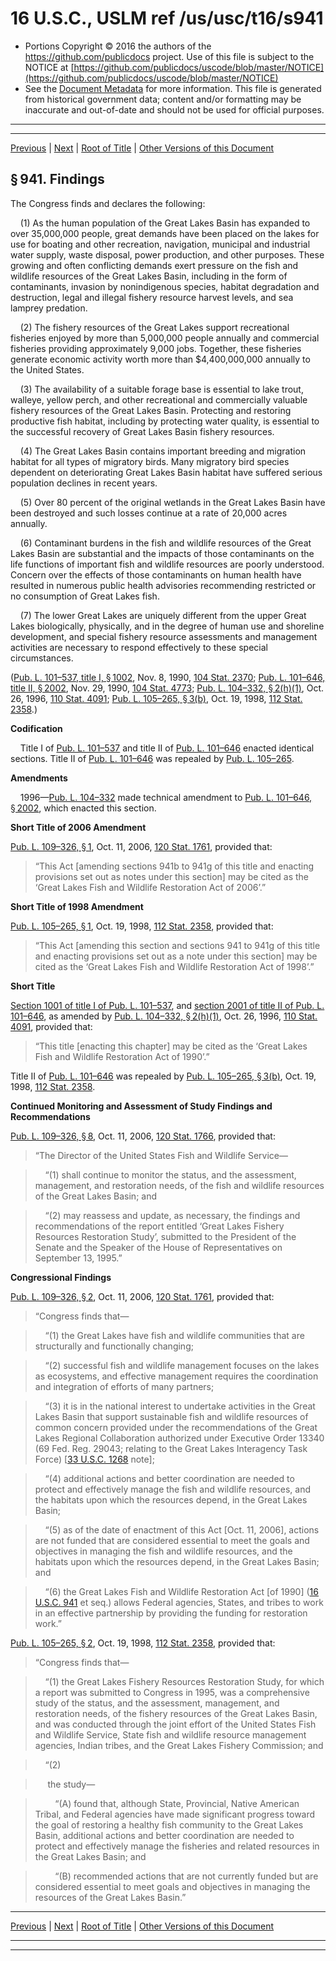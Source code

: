 ---
---

# 16 U.S.C., USLM ref /us/usc/t16/s941

* Portions Copyright © 2016 the authors of the https://github.com/publicdocs project.
  Use of this file is subject to the NOTICE at [https://github.com/publicdocs/uscode/blob/master/NOTICE](https://github.com/publicdocs/uscode/blob/master/NOTICE)
* See the [Document Metadata](././../../../..//README.md) for more information.
  This file is generated from historical government data; content and/or formatting may be inaccurate and out-of-date and should not be used for official purposes.

----------
----------

[Previous](./../../../..//us/usc/t16/ch15B/m__us_usc_t16_ch15B.md) | [Next](./../../../..//us/usc/t16/ch15B/m__us_usc_t16_s941a.md) | [Root of Title](./../../../../) | [Other Versions of this Document](https://publicdocs.github.io/go/links?ns=uslm&ref=%2Fus%2Fusc%2Ft16%2Fs941)

## § 941. Findings

The Congress finds and declares the following:

    (1) As the human population of the Great Lakes Basin has expanded to over 35,000,000 people, great demands have been placed on the lakes for use for boating and other recreation, navigation, municipal and industrial water supply, waste disposal, power production, and other purposes. These growing and often conflicting demands exert pressure on the fish and wildlife resources of the Great Lakes Basin, including in the form of contaminants, invasion by nonindigenous species, habitat degradation and destruction, legal and illegal fishery resource harvest levels, and sea lamprey predation.

    (2) The fishery resources of the Great Lakes support recreational fisheries enjoyed by more than 5,000,000 people annually and commercial fisheries providing approximately 9,000 jobs. Together, these fisheries generate economic activity worth more than $4,400,000,000 annually to the United States.

    (3) The availability of a suitable forage base is essential to lake trout, walleye, yellow perch, and other recreational and commercially valuable fishery resources of the Great Lakes Basin. Protecting and restoring productive fish habitat, including by protecting water quality, is essential to the successful recovery of Great Lakes Basin fishery resources.

    (4) The Great Lakes Basin contains important breeding and migration habitat for all types of migratory birds. Many migratory bird species dependent on deteriorating Great Lakes Basin habitat have suffered serious population declines in recent years.

    (5) Over 80 percent of the original wetlands in the Great Lakes Basin have been destroyed and such losses continue at a rate of 20,000 acres annually.

    (6) Contaminant burdens in the fish and wildlife resources of the Great Lakes Basin are substantial and the impacts of those contaminants on the life functions of important fish and wildlife resources are poorly understood. Concern over the effects of those contaminants on human health have resulted in numerous public health advisories recommending restricted or no consumption of Great Lakes fish.

    (7) The lower Great Lakes are uniquely different from the upper Great Lakes biologically, physically, and in the degree of human use and shoreline development, and special fishery resource assessments and management activities are necessary to respond effectively to these special circumstances.

([Pub. L. 101–537, title I, § 1002][/us/pl/101/537/s1002], Nov. 8, 1990, [104 Stat. 2370][/us/stat/104/2370]; [Pub. L. 101–646, title II, § 2002][/us/pl/101/646/s2002], Nov. 29, 1990, [104 Stat. 4773][/us/stat/104/4773]; [Pub. L. 104–332, § 2(h)(1)][/us/pl/104/332/s2/h/1], Oct. 26, 1996, [110 Stat. 4091][/us/stat/110/4091]; [Pub. L. 105–265, § 3(b)][/us/pl/105/265/s3/b], Oct. 19, 1998, [112 Stat. 2358][/us/stat/112/2358].)

 __Codification__ 

    Title I of [Pub. L. 101–537][/us/pl/101/537] and title II of [Pub. L. 101–646][/us/pl/101/646] enacted identical sections. Title II of [Pub. L. 101–646][/us/pl/101/646] was repealed by [Pub. L. 105–265][/us/pl/105/265].

 __Amendments__ 

    1996—[Pub. L. 104–332][/us/pl/104/332] made technical amendment to [Pub. L. 101–646, § 2002][/us/pl/101/646/s2002], which enacted this section.

 __Short Title of 2006 Amendment__ 

[Pub. L. 109–326, § 1][/us/pl/109/326/s1], Oct. 11, 2006, [120 Stat. 1761][/us/stat/120/1761], provided that: 

> “This Act \[amending sections 941b to 941g of this title and enacting provisions set out as notes under this section\] may be cited as the ‘Great Lakes Fish and Wildlife Restoration Act of 2006’.”

 __Short Title of 1998 Amendment__ 

[Pub. L. 105–265, § 1][/us/pl/105/265/s1], Oct. 19, 1998, [112 Stat. 2358][/us/stat/112/2358], provided that: 

> “This Act \[amending this section and sections 941 to 941g of this title and enacting provisions set out as a note under this section\] may be cited as the ‘Great Lakes Fish and Wildlife Restoration Act of 1998’.”

 __Short Title__ 

[Section 1001 of title I of Pub. L. 101–537][/us/pl/101/537/s1001], and [section 2001 of title II of Pub. L. 101–646][/us/pl/101/646/s2001], as amended by [Pub. L. 104–332, § 2(h)(1)][/us/pl/104/332/s2/h/1], Oct. 26, 1996, [110 Stat. 4091][/us/stat/110/4091], provided that: 

> “This title \[enacting this chapter\] may be cited as the ‘Great Lakes Fish and Wildlife Restoration Act of 1990’.”

 Title II of [Pub. L. 101–646][/us/pl/101/646] was repealed by [Pub. L. 105–265, § 3(b)][/us/pl/105/265/s3/b], Oct. 19, 1998, [112 Stat. 2358][/us/stat/112/2358].

 __Continued Monitoring and Assessment of Study Findings and Recommendations__ 

[Pub. L. 109–326, § 8][/us/pl/109/326/s8], Oct. 11, 2006, [120 Stat. 1766][/us/stat/120/1766], provided that: 

> “The Director of the United States Fish and Wildlife Service—

>     “(1) shall continue to monitor the status, and the assessment, management, and restoration needs, of the fish and wildlife resources of the Great Lakes Basin; and

>     “(2) may reassess and update, as necessary, the findings and recommendations of the report entitled ‘Great Lakes Fishery Resources Restoration Study’, submitted to the President of the Senate and the Speaker of the House of Representatives on September 13, 1995.”

 __Congressional Findings__ 

[Pub. L. 109–326, § 2][/us/pl/109/326/s2], Oct. 11, 2006, [120 Stat. 1761][/us/stat/120/1761], provided that: 

> “Congress finds that—

>     “(1) the Great Lakes have fish and wildlife communities that are structurally and functionally changing;

>     “(2) successful fish and wildlife management focuses on the lakes as ecosystems, and effective management requires the coordination and integration of efforts of many partners;

>     “(3) it is in the national interest to undertake activities in the Great Lakes Basin that support sustainable fish and wildlife resources of common concern provided under the recommendations of the Great Lakes Regional Collaboration authorized under Executive Order 13340 (69 Fed. Reg. 29043; relating to the Great Lakes Interagency Task Force) \[[33 U.S.C. 1268][/us/usc/t33/s1268] note\];

>     “(4) additional actions and better coordination are needed to protect and effectively manage the fish and wildlife resources, and the habitats upon which the resources depend, in the Great Lakes Basin;

>     “(5) as of the date of enactment of this Act \[Oct. 11, 2006\], actions are not funded that are considered essential to meet the goals and objectives in managing the fish and wildlife resources, and the habitats upon which the resources depend, in the Great Lakes Basin; and

>     “(6) the Great Lakes Fish and Wildlife Restoration Act \[of 1990\] ([16 U.S.C. 941][/us/usc/t16/s941] et seq.) allows Federal agencies, States, and tribes to work in an effective partnership by providing the funding for restoration work.”

[Pub. L. 105–265, § 2][/us/pl/105/265/s2], Oct. 19, 1998, [112 Stat. 2358][/us/stat/112/2358], provided that: 

> “Congress finds that—

>     “(1) the Great Lakes Fishery Resources Restoration Study, for which a report was submitted to Congress in 1995, was a comprehensive study of the status, and the assessment, management, and restoration needs, of the fishery resources of the Great Lakes Basin, and was conducted through the joint effort of the United States Fish and Wildlife Service, State fish and wildlife resource management agencies, Indian tribes, and the Great Lakes Fishery Commission; and

>     “(2)

>      the study—

>         “(A) found that, although State, Provincial, Native American Tribal, and Federal agencies have made significant progress toward the goal of restoring a healthy fish community to the Great Lakes Basin, additional actions and better coordination are needed to protect and effectively manage the fisheries and related resources in the Great Lakes Basin; and

>         “(B) recommended actions that are not currently funded but are considered essential to meet goals and objectives in managing the resources of the Great Lakes Basin.”

----------

[Previous](./../../../..//us/usc/t16/ch15B/m__us_usc_t16_ch15B.md) | [Next](./../../../..//us/usc/t16/ch15B/m__us_usc_t16_s941a.md) | [Root of Title](./../../../../) | [Other Versions of this Document](https://publicdocs.github.io/go/links?ns=uslm&ref=%2Fus%2Fusc%2Ft16%2Fs941)

----------
----------

[/us/pl/101/537/s1002]: https://publicdocs.github.io/go/links?ns=uslm&ref=%2Fus%2Fpl%2F101%2F537%2Fs1002
[/us/stat/104/2370]: https://publicdocs.github.io/go/links?ns=uslm&ref=%2Fus%2Fstat%2F104%2F2370
[/us/pl/101/646/s2002]: https://publicdocs.github.io/go/links?ns=uslm&ref=%2Fus%2Fpl%2F101%2F646%2Fs2002
[/us/stat/104/4773]: https://publicdocs.github.io/go/links?ns=uslm&ref=%2Fus%2Fstat%2F104%2F4773
[/us/pl/104/332/s2/h/1]: https://publicdocs.github.io/go/links?ns=uslm&ref=%2Fus%2Fpl%2F104%2F332%2Fs2%2Fh%2F1
[/us/stat/110/4091]: https://publicdocs.github.io/go/links?ns=uslm&ref=%2Fus%2Fstat%2F110%2F4091
[/us/pl/105/265/s3/b]: https://publicdocs.github.io/go/links?ns=uslm&ref=%2Fus%2Fpl%2F105%2F265%2Fs3%2Fb
[/us/stat/112/2358]: https://publicdocs.github.io/go/links?ns=uslm&ref=%2Fus%2Fstat%2F112%2F2358
[/us/pl/101/537]: https://publicdocs.github.io/go/links?ns=uslm&ref=%2Fus%2Fpl%2F101%2F537
[/us/pl/101/646]: https://publicdocs.github.io/go/links?ns=uslm&ref=%2Fus%2Fpl%2F101%2F646
[/us/pl/101/646]: https://publicdocs.github.io/go/links?ns=uslm&ref=%2Fus%2Fpl%2F101%2F646
[/us/pl/105/265]: https://publicdocs.github.io/go/links?ns=uslm&ref=%2Fus%2Fpl%2F105%2F265
[/us/pl/104/332]: https://publicdocs.github.io/go/links?ns=uslm&ref=%2Fus%2Fpl%2F104%2F332
[/us/pl/101/646/s2002]: https://publicdocs.github.io/go/links?ns=uslm&ref=%2Fus%2Fpl%2F101%2F646%2Fs2002
[/us/pl/109/326/s1]: https://publicdocs.github.io/go/links?ns=uslm&ref=%2Fus%2Fpl%2F109%2F326%2Fs1
[/us/stat/120/1761]: https://publicdocs.github.io/go/links?ns=uslm&ref=%2Fus%2Fstat%2F120%2F1761
[/us/pl/105/265/s1]: https://publicdocs.github.io/go/links?ns=uslm&ref=%2Fus%2Fpl%2F105%2F265%2Fs1
[/us/stat/112/2358]: https://publicdocs.github.io/go/links?ns=uslm&ref=%2Fus%2Fstat%2F112%2F2358
[/us/pl/101/537/s1001]: https://publicdocs.github.io/go/links?ns=uslm&ref=%2Fus%2Fpl%2F101%2F537%2Fs1001
[/us/pl/101/646/s2001]: https://publicdocs.github.io/go/links?ns=uslm&ref=%2Fus%2Fpl%2F101%2F646%2Fs2001
[/us/pl/104/332/s2/h/1]: https://publicdocs.github.io/go/links?ns=uslm&ref=%2Fus%2Fpl%2F104%2F332%2Fs2%2Fh%2F1
[/us/stat/110/4091]: https://publicdocs.github.io/go/links?ns=uslm&ref=%2Fus%2Fstat%2F110%2F4091
[/us/pl/101/646]: https://publicdocs.github.io/go/links?ns=uslm&ref=%2Fus%2Fpl%2F101%2F646
[/us/pl/105/265/s3/b]: https://publicdocs.github.io/go/links?ns=uslm&ref=%2Fus%2Fpl%2F105%2F265%2Fs3%2Fb
[/us/stat/112/2358]: https://publicdocs.github.io/go/links?ns=uslm&ref=%2Fus%2Fstat%2F112%2F2358
[/us/pl/109/326/s8]: https://publicdocs.github.io/go/links?ns=uslm&ref=%2Fus%2Fpl%2F109%2F326%2Fs8
[/us/stat/120/1766]: https://publicdocs.github.io/go/links?ns=uslm&ref=%2Fus%2Fstat%2F120%2F1766
[/us/pl/109/326/s2]: https://publicdocs.github.io/go/links?ns=uslm&ref=%2Fus%2Fpl%2F109%2F326%2Fs2
[/us/stat/120/1761]: https://publicdocs.github.io/go/links?ns=uslm&ref=%2Fus%2Fstat%2F120%2F1761
[/us/usc/t33/s1268]: https://publicdocs.github.io/go/links?ns=uslm&ref=%2Fus%2Fusc%2Ft33%2Fs1268
[/us/usc/t16/s941]: https://publicdocs.github.io/go/links?ns=uslm&ref=%2Fus%2Fusc%2Ft16%2Fs941
[/us/pl/105/265/s2]: https://publicdocs.github.io/go/links?ns=uslm&ref=%2Fus%2Fpl%2F105%2F265%2Fs2
[/us/stat/112/2358]: https://publicdocs.github.io/go/links?ns=uslm&ref=%2Fus%2Fstat%2F112%2F2358


